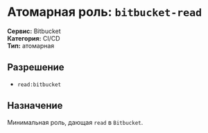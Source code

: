 # Атомарная роль: `bitbucket-read`

**Сервис:** Bitbucket  
**Категория:** CI/CD  
**Тип:** атомарная

## Разрешение
- `read:bitbucket`

## Назначение
Минимальная роль, дающая `read` в `Bitbucket`.
